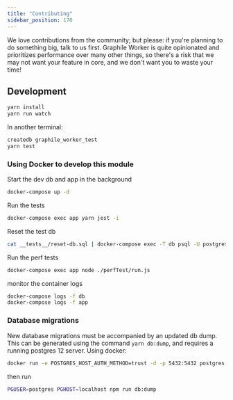 ```yaml
---
title: "Contributing"
sidebar_position: 170
---
```


We love contributions from the community; but please: if you&apos;re planning to
do something big, talk to us first. Graphile Worker is quite opinionated and
prioritizes performance over many other things, so there&apos;s a risk that we
may not want your feature in core, and we don&apos;t want you to waste your
time!

## Development

```sh
yarn install
yarn run watch
```

In another terminal:

```sh
createdb graphile_worker_test
yarn test
```

### Using Docker to develop this module

Start the dev db and app in the background

```sh
docker-compose up -d
```

Run the tests

```sh
docker-compose exec app yarn jest -i
```

Reset the test db

```sh
cat __tests__/reset-db.sql | docker-compose exec -T db psql -U postgres -v GRAPHILE_WORKER_SCHEMA=graphile_worker graphile_worker_test
```

Run the perf tests

```sh
docker-compose exec app node ./perfTest/run.js
```

monitor the container logs

```sh
docker-compose logs -f db
docker-compose logs -f app
```

### Database migrations

New database migrations must be accompanied by an updated db dump. This can be
generated using the command `yarn db:dump`, and requires a running postgres 12
server. Using docker:

```sh
docker run -e POSTGRES_HOST_AUTH_METHOD=trust -d -p 5432:5432 postgres:12
```

then run

```sh npm2yarn
PGUSER=postgres PGHOST=localhost npm run db:dump
```
